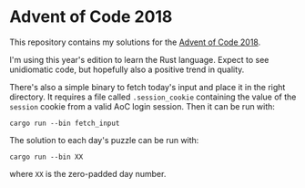 Advent of Code 2018
===================

This repository contains my solutions for the
[Advent of Code 2018](https://adventofcode.com/2018).

I'm using this year's edition to learn the Rust language. Expect to see
unidiomatic code, but hopefully also a positive trend in quality.

There's also a simple binary to fetch today's input and place it in the right
directory. It requires a file called `.session_cookie` containing the value of
the `session` cookie from a valid AoC login session. Then it can be run with:

    cargo run --bin fetch_input

The solution to each day's puzzle can be run with:

    cargo run --bin XX

where `XX` is the zero-padded day number.
